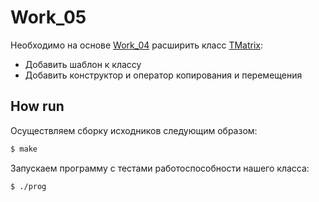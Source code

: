 # Work_05
Необходимо на основе [Work_04](https://github.com/mtrempoltsev/msu_cpp_autumn_2017/tree/master/homework/Bales/04) расширить класс [TMatrix](https://github.com/mtrempoltsev/msu_cpp_autumn_2017/blob/master/homework/Bales/04/TMatrix.h):

* Добавить шаблон к классу
* Добавить конструктор и оператор копирования и перемещения

## How run
Осуществляем сборку исходников следующим образом:
```sh
$ make
```
Запускаем программу с тестами работоспособности нашего класса:
```sh
$ ./prog
```
